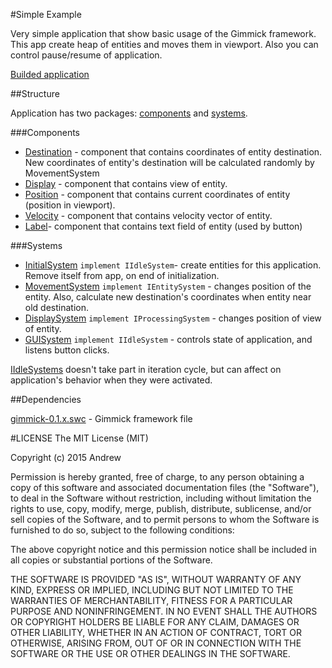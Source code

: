 #Simple Example

Very simple application that show basic usage of the Gimmick framework.
This app create heap of entities and moves them in viewport.
Also you can control pause/resume of application.

[Builded application]()

##Structure

Application has two packages: [components](https://github.com/MerlinDS/Gimmick-Examples/tree/master/Simple-Example/src/components) 
and [systems](https://github.com/MerlinDS/Gimmick-Examples/tree/master/Simple-Example/src/systems/).

###Components
* [Destination](https://github.com/MerlinDS/Gimmick-Examples/tree/master/Simple-Example/src/components/Destination.as) - 
component that contains coordinates of entity destination. 
New coordinates of entity's destination will be calculated randomly by MovementSystem
* [Display](https://github.com/MerlinDS/Gimmick-Examples/tree/master/Simple-Example/src/components/Display.as) - 
component that contains view of entity.
* [Position](https://github.com/MerlinDS/Gimmick-Examples/tree/master/Simple-Example/src/components/Position.as) - 
component that contains current coordinates of entity (position in viewport).
* [Velocity](https://github.com/MerlinDS/Gimmick-Examples/tree/master/Simple-Example/src/components/Velocity.as) - 
component that contains velocity vector of entity.
* [Label](https://github.com/MerlinDS/Gimmick-Examples/tree/master/Simple-Example/src/components/Label.as)- 
component that contains text field of entity (used by button)

###Systems

* [InitialSystem](https://github.com/MerlinDS/Gimmick-Examples/tree/master/Simple-Example/src/systems/InitialSystem.as) 
`implement IIdleSystem`- create entities for this application. Remove itself from app, on end of initialization.
* [MovementSystem](https://github.com/MerlinDS/Gimmick-Examples/tree/master/Simple-Example/src/systems/MovementSystem.as) 
`implement IEntitySystem` - changes position of the entity. Also, calculate new destination's coordinates when entity near old destination.
* [DisplaySystem](https://github.com/MerlinDS/Gimmick-Examples/tree/master/Simple-Example/src/systems/DisplaySystem.as)
`implement IProcessingSystem` - changes position of view of entity.
* [GUISystem](https://github.com/MerlinDS/Gimmick-Examples/tree/master/Simple-Example/src/systems/GUISystem.as) 
`implement IIdleSystem` - controls state of application, and listens button clicks.

[IIdleSystems]() doesn't take part in iteration cycle, but can affect on application's behavior when they were activated.

##Dependencies

[gimmick-0.1.x.swc](https://github.com/MerlinDS/Gimmick) - Gimmick framework file 

#LICENSE
The MIT License (MIT)

Copyright (c) 2015 Andrew

Permission is hereby granted, free of charge, to any person obtaining a copy
of this software and associated documentation files (the "Software"), to deal
in the Software without restriction, including without limitation the rights
to use, copy, modify, merge, publish, distribute, sublicense, and/or sell
copies of the Software, and to permit persons to whom the Software is
furnished to do so, subject to the following conditions:

The above copyright notice and this permission notice shall be included in all
copies or substantial portions of the Software.

THE SOFTWARE IS PROVIDED "AS IS", WITHOUT WARRANTY OF ANY KIND, EXPRESS OR
IMPLIED, INCLUDING BUT NOT LIMITED TO THE WARRANTIES OF MERCHANTABILITY,
FITNESS FOR A PARTICULAR PURPOSE AND NONINFRINGEMENT. IN NO EVENT SHALL THE
AUTHORS OR COPYRIGHT HOLDERS BE LIABLE FOR ANY CLAIM, DAMAGES OR OTHER
LIABILITY, WHETHER IN AN ACTION OF CONTRACT, TORT OR OTHERWISE, ARISING FROM,
OUT OF OR IN CONNECTION WITH THE SOFTWARE OR THE USE OR OTHER DEALINGS IN THE
SOFTWARE.